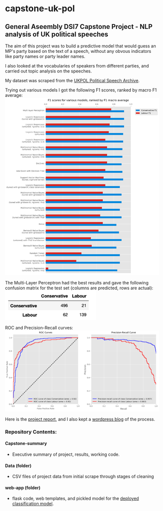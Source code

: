 # capstone-uk-pol
## General Aseembly DSI7 Capstone Project - NLP analysis of UK political speeches

The aim of this project was to build a predictive model that would guess an MP's party based on the text of a speech, without any obvous indicators like party names or party leader names.

I also looked at the vocabularies of speakers from different parties, and carried out topic analysis on the speeches.

My dataset was scraped from the <a href='http://www.ukpol.co.uk'>UKPOL Political Speech Archive</a>.

Trying out various models I got the following F1 scores, ranked by macro F1 average:
<img src='summary-images/model-results.png'>

The Multi-Layer Perceptron had the best results and gave the following confusion matrix for the test set (columns are predicted, rows are actual):
<img src='summary-images/confusion-matrix.png'>

ROC and Precision-Recall curves:
<img src='summary-images/roc-curve.png'>

Here is the <a href='https://tobyjdore.github.io/ukpol/project'>project report</a>, and I also kept a <a href='https://mydsblog.home.blog'>wordpress blog</a> of the process.

### Repository Contents:

#### Capstone-summary
- Executive summary of project, results, working code.

#### Data (folder)
- CSV files of project data from initial scrape through stages of cleaning

#### web-app (folder)
- flask code, web templates, and pickled model for the <a href='http://tobyjdore.pythonanywhere.com'>deployed classification model</a>.
